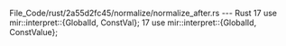 File_Code/rust/2a55d2fc45/normalize/normalize_after.rs --- Rust
17 use mir::interpret::{GlobalId, ConstVal};                                                                                                                 17 use mir::interpret::{GlobalId, ConstValue};

